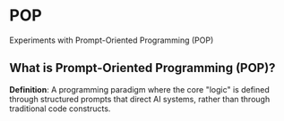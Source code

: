 # POP
Experiments with Prompt-Oriented Programming (POP)

## What is Prompt-Oriented Programming (POP)?

**Definition**: A programming paradigm where the core "logic" is defined through structured prompts that direct AI systems, rather than through traditional code constructs. 
